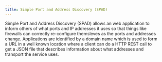 ```yaml
---
title: Simple Port and Address Discovery (SPAD)
---
```


Simple Port and Address Discovery (SPAD) allows an web application to
inform others of what ports and IP addresses it uses so that things
like firewalls can correctly re-configure themsleves as the ports and
addresses change. Applications are identified by a domain name which
is used to form a URL in a well known location where a client can do a
HTTP REST call to get a JSON file that describes information about
what addresses and transport the service uses.

